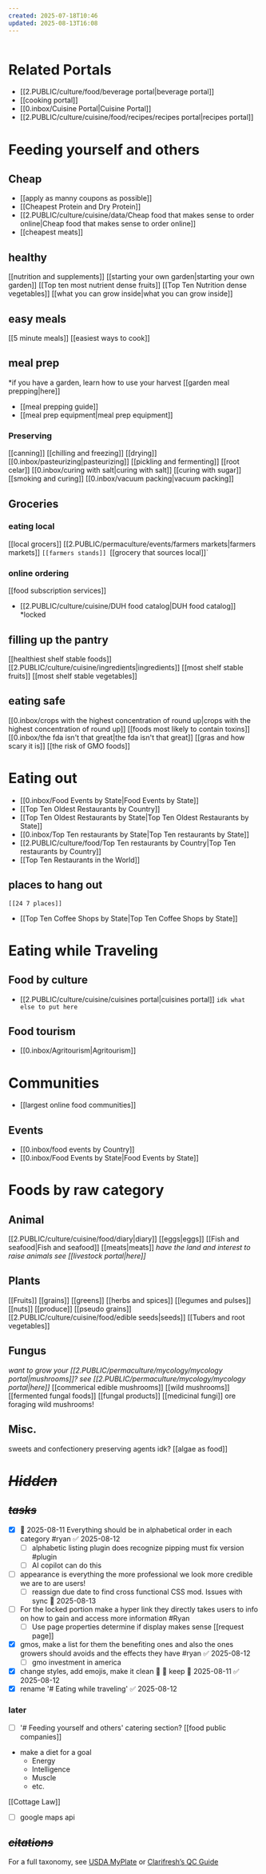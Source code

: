 ```yaml
---
created: 2025-07-18T10:46
updated: 2025-08-13T16:08
---
```


```table-of-contents
```
# Related Portals
- [[2.PUBLIC/culture/food/beverage portal|beverage portal]]
- [[cooking portal]]
- [[0.inbox/Cuisine Portal|Cuisine Portal]]
- [[2.PUBLIC/culture/cuisine/food/recipes/recipes portal|recipes portal]]

# Feeding yourself and others

## Cheap
- [[apply as manny coupons as possible]]
- [[Cheapest Protein and Dry Protein]]
- [[2.PUBLIC/culture/cuisine/data/Cheap food that makes sense to order online|Cheap food that makes sense to order online]]
- [[cheapest meats]]
## healthy
[[nutrition and supplements]]
[[starting your own garden|starting your own garden]]
[[Top ten most nutrient dense fruits]]
[[Top Ten Nutrition dense vegetables]]
[[what you can grow inside|what you can grow inside]]

## easy meals
[[5 minute meals]]
[[easiest ways to cook]]

## meal prep
*if you have a garden, learn how to use your harvest [[garden meal prepping|here]]
- [[meal prepping guide]]
- [[meal prep equipment|meal prep equipment]]
### Preserving
[[canning]]
[[chilling and freezing]]
[[drying]]
[[0.inbox/pasteurizing|pasteurizing]]
[[pickling and fermenting]]
[[root celar]]
[[0.inbox/curing with salt|curing with salt]]
[[curing with sugar]]
[[smoking and curing]]
[[0.inbox/vacuum packing|vacuum packing]]

## Groceries
### eating local
[[local grocers]]
[[2.PUBLIC/permaculture/events/farmers markets|farmers markets]]
`[[farmers stands]]
`[[grocery that sources local]]`

### online ordering
[[food subscription services]]
- [[2.PUBLIC/culture/cuisine/DUH food catalog|DUH food catalog]] *locked
## filling up the pantry
[[healthiest shelf stable foods]]
[[2.PUBLIC/culture/cuisine/ingredients|ingredients]]
[[most shelf stable fruits]]
[[most shelf stable vegetables]]

## eating safe
[[0.inbox/crops with the highest concentration of round up|crops with the highest concentration of round up]]
[[foods most likely to contain toxins]]
[[0.inbox/the fda isn't that great|the fda isn't that great]]
[[gras and how scary it is]]
[[the risk of GMO foods]]


# Eating out
- [[0.inbox/Food Events by State|Food Events by State]]
- [[Top Ten Oldest Restaurants by Country]]
- [[Top Ten Oldest Restaurants by State|Top Ten Oldest Restaurants by State]]
- [[0.inbox/Top Ten restaurants by State|Top Ten restaurants by State]]
- [[2.PUBLIC/culture/food/Top Ten restaurants by Country|Top Ten restaurants by Country]]
- [[Top Ten Restaurants in the World]]

## places to hang out
`[[24 7 places]]`
- [[Top Ten Coffee Shops by State|Top Ten Coffee Shops by State]]

# Eating while Traveling
## Food by culture
- [[2.PUBLIC/culture/cuisine/cuisines portal|cuisines portal]]
`idk what else to put here`
## Food tourism
- [[0.inbox/Agritourism|Agritourism]]


# Communities
- [[largest online food communities]]
## Events
- [[0.inbox/food events by Country]]
- [[0.inbox/Food Events by State|Food Events by State]]
# Foods by raw category

## Animal
[[2.PUBLIC/culture/cuisine/food/diary|diary]]
[[eggs|eggs]]
[[Fish and seafood|Fish and seafood]]
[[meats|meats]]
*have the land and interest to raise animals see [[livestock portal|here]]*
## Plants
[[Fruits]]
[[grains]]
[[greens]]
[[herbs and spices]]
[[legumes and pulses]]
[[nuts]]
[[produce]]
[[pseudo grains]]
[[2.PUBLIC/culture/cuisine/food/edible seeds|seeds]]
[[Tubers and root vegetables]]
## Fungus
*want to grow your [[2.PUBLIC/permaculture/mycology/mycology portal|mushrooms]]? see [[2.PUBLIC/permaculture/mycology/mycology portal|here]]*
[[commerical edible mushrooms]]
[[wild mushrooms]]
[[fermented fungal foods]]
[[fungal products]]
[[medicinal fungi]]
ore foraging wild mushrooms!
## Misc.
sweets and confectionery
preserving agents idk?
[[algae as food]]

# *~~Hidden~~*
## *~~tasks~~*
- [x] 📅 2025-08-11 Everything should be in alphabetical order in each category #ryan ✅ 2025-08-12
	- [ ] alphabetic listing plugin does recognize pipping must fix version #plugin
	- [ ] AI copilot can do this
- [ ] appearance is everything the more professional we look more credible we are to are users!
	- [ ] reassign due date to find cross functional CSS mod.  Issues with sync 📅 2025-08-13 
- [ ] For the locked portion make a hyper link they directly takes users to info on how to gain and access more information #Ryan 
	- [ ] Use page properties determine if display makes sense [[request page]]
- [x] gmos, make a list for them the benefiting ones and also the ones growers should avoids and the effects they have #ryan ✅ 2025-08-12
	- [ ] gmo investment in america
- [x] change styles, add emojis, make it clean 🔺 🏁 keep 📅 2025-08-11 ✅ 2025-08-12
- [x] rename '# Eating while traveling' ✅ 2025-08-12
### later
- [ ] '# Feeding yourself and others' catering section?
[[food public companies]]
- make a diet for a goal
	- Energy
	- Intelligence
	- Muscle
	- etc.

[[Cottage Law]]
- [ ] google maps api
## *~~citations~~*
For a full taxonomy, see [USDA MyPlate](https://www.myplate.gov) or [Clarifresh’s QC Guide](https://clarifresh.com/fresh-produce/)